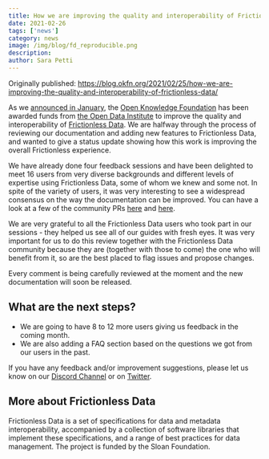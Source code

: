 ```yaml
---
title: How we are improving the quality and interoperability of Frictionless Data
date: 2021-02-26
tags: ['news']
category: news
image: /img/blog/fd_reproducible.png
description:
author: Sara Petti
---
```

Originally published: https://blog.okfn.org/2021/02/25/how-we-are-improving-the-quality-and-interoperability-of-frictionless-data/

As we [announced in January](https://frictionlessdata.io/blog/2021/01/13/partnering-with-odi/#so-what-will-be-changing), the [Open Knowledge Foundation](http://okfn.org/) has been awarded funds from [the Open Data Institute](https://theodi.org/) to improve the quality and interoperability of [Frictionless Data](frictionlessdata.io). We are halfway through the process of reviewing our documentation and adding new features to Frictionless Data, and wanted to give a status update showing how this work is improving the overall Frictionless experience.

We have already done four feedback sessions and have been  delighted to meet 16  users from very diverse backgrounds and different levels of expertise using Frictionless Data, some of whom we knew and some not. In spite of the variety of users, it was very interesting to see a widespread consensus on the way the documentation can be improved. You can have a look at a few of the community PRs [here](https://github.com/frictionlessdata/frictionless-py/pull/708) and [here](https://github.com/frictionlessdata/frictionless-py/pull/637). 

We are very grateful to all the Frictionless Data users who took part in our sessions - they helped us see all of our guides with fresh eyes. It was very important for us to do this review together with the Frictionless Data community because they are (together with those to come) the one who will benefit from it, so are the best placed to flag issues and propose changes.

Every comment is being carefully reviewed at the moment and the new documentation will soon be released.

## What are the next steps?

* We are going to have 8 to 12 more users giving us feedback in the coming month. 
* We are also adding a FAQ section based on the questions we got from our users in the past.

If you have any feedback and/or improvement suggestions, please let us know on our [Discord Channel](https://discordapp.com/invite/Sewv6av) or on [Twitter](https://twitter.com/frictionlessd8a).

## More about Frictionless Data

Frictionless Data is a set of specifications for data and metadata interoperability, accompanied by a collection of software libraries that implement these specifications, and a range of best practices for data management. The project is funded by the Sloan Foundation.
